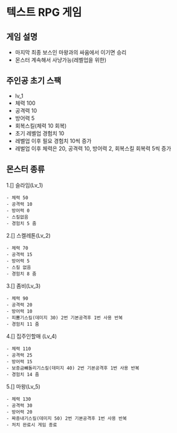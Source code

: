 # 텍스트 RPG 게임

## 게임 설명

- 마지막 최종 보스인 마왕과의 싸움에서 이기면 승리
- 몬스터 계속해서 사냥가능(레벨업을 위한)

## 주인공 초기 스팩

- lv_1
- 체력 100
- 공격력 10
- 방어력 5
- 회복스킬(체력 10 회복)
- 초기 레벨업 경험치 10
- 레벨업 이후 필요 경험치 10씩 증가
- 레벌업 이후 체력은 20, 공격력 10, 방어력 2, 회복스킬 회복력 5씩 증가

## 몬스터 종류

1.[] 슬라임(Lv_1)

    - 체력 50
    - 공격력 10
    - 방어력 0
    - 스킬없음
    - 경험치 5 줌

2.[] 스켈레톤(Lv_2)

    - 체력 70
    - 공격력 15
    - 방어력 5
    - 스킬 없음
    - 경험치 8 줌

3.[] 좀비(Lv_3)

    - 체력 90
    - 공격력 20
    - 방어력 10
    - 피뿜기스킬(데미지 30) 2번 기본공격후 1번 사용 반복
    - 경험치 11 줌

4.[] 집주인할매 (Lv_4)

    - 체력 110
    - 공격력 25
    - 방어력 15
    - 보증금뺴돌리기스킬(데미지 40) 2번 기본공격후 1번 사용 반복
    - 경험치 14 줌

5.[] 마왕(Lv_5)

    - 체력 130
    - 공격력 30
    - 방어력 20
    - 짜증내기스킬(데미지 50) 2번 기본공격후 1번 사용 반복
    - 처치 완료시 게임 종료
